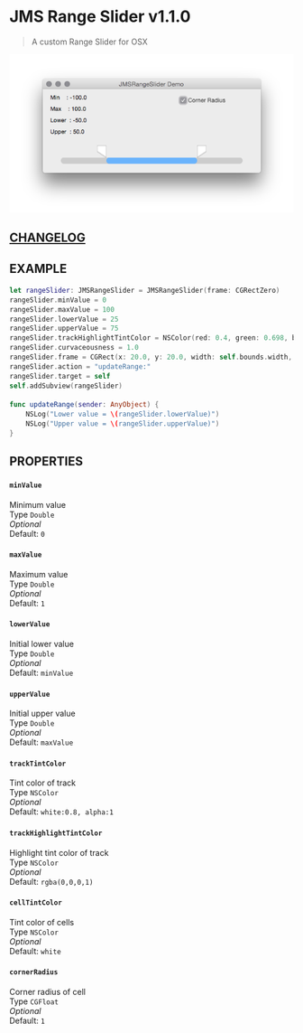 # JMS Range Slider v1.1.0

> A custom Range Slider for OSX

![Screenshot JMSRangeSlider](screenshot.png)

## [CHANGELOG](./CHANGELOG.md)

## EXAMPLE

```swift
let rangeSlider: JMSRangeSlider = JMSRangeSlider(frame: CGRectZero)
rangeSlider.minValue = 0
rangeSlider.maxValue = 100
rangeSlider.lowerValue = 25
rangeSlider.upperValue = 75
rangeSlider.trackHighlightTintColor = NSColor(red: 0.4, green: 0.698, blue: 1.0, alpha: 1.0)
rangeSlider.curvaceousness = 1.0
rangeSlider.frame = CGRect(x: 20.0, y: 20.0, width: self.bounds.width, height: 30.0)
rangeSlider.action = "updateRange:"
rangeSlider.target = self
self.addSubview(rangeSlider)

func updateRange(sender: AnyObject) {
    NSLog("Lower value = \(rangeSlider.lowerValue)")
    NSLog("Upper value = \(rangeSlider.upperValue)")
}
```

## PROPERTIES

#### `minValue`  
Minimum value  
Type `Double`  
_Optional_  
Default: `0`  

#### `maxValue`  
Maximum value  
Type `Double`  
_Optional_  
Default: `1`  

#### `lowerValue`  
Initial lower value  
Type `Double`  
_Optional_  
Default: `minValue`  

#### `upperValue`  
Initial upper value  
Type `Double`  
_Optional_  
Default: `maxValue`  

#### `trackTintColor`  
Tint color of track  
Type `NSColor`  
_Optional_  
Default: `white:0.8, alpha:1`  

#### `trackHighlightTintColor`  
Highlight tint color of track  
Type `NSColor`  
_Optional_  
Default: `rgba(0,0,0,1)`  

#### `cellTintColor`  
Tint color of cells  
Type `NSColor`  
_Optional_  
Default: `white`  

#### `cornerRadius`  
Corner radius of cell  
Type `CGFloat`  
_Optional_  
Default: `1`  


